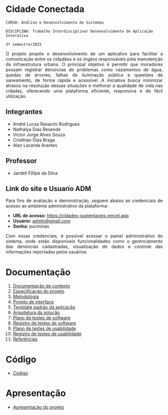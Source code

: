 # Cidade Conectada

`CURSO: Análise e Desenvolvimento de Sistemas`

`DISCIPLINA: Trabalho Interdisciplinar Desenvolvimento de Aplicação Interativa`

`3º semestre/2025`

<p align="justify">O projeto propõe o desenvolvimento de um aplicativo para facilitar a comunicação entre os cidadãos e os órgãos responsáveis pela manutenção da infraestrutura urbana. O principal objetivo é permitir que moradores possam registrar denúncias de problemas como vazamentos de água, quedas de árvores, falhas de iluminação pública e questões de saneamento, de forma rápida e acessível. A iniciativa busca minimizar atrasos na resolução dessas situações e melhorar a qualidade de vida nas cidades, oferecendo uma plataforma eficiente, responsiva e de fácil utilização.</p>

## Integrantes

* André Lucas Ravacini Rodrigues 
* Nathalya Dias Resende
* Victor Jorge Alves Souza
* Cristhian Dias Braga
* Alan Lacerda Arantes

## Professor

* Jardell Fillipe da Silva

## Link do site e Usuario ADM

<p align="justify">Para fins de avaliação e demonstração, seguem abaixo as credenciais de acesso ao ambiente administrativo da plataforma:</p>

- **URL de acesso:** https://cidades-sustentaveis.vercel.app
- **Usuário:** admin@gmail.com
- **Senha:** pucminas

<p align="justify">Com essas credenciais, é possível acessar o painel administrativo do sistema, onde estão disponíveis funcionalidades como o gerenciamento das denúncias cadastradas, visualização de dados e controle das informações reportadas pelos usuários.</p>

# Documentação

<ol>
<li><a href="docs/01-Contexto.md"> Documentação de contexto</a></li>
<li><a href="docs/02-Especificacao.md"> Especificação do projeto</a></li>
<li><a href="docs/03-Metodologia.md"> Metodologia</a></li>
<li><a href="docs/04-Projeto-interface.md"> Projeto de interface</a></li>
<li><a href="docs/05-Template-padrao.md"> Template padrão da aplicação</a></li>
<li><a href="docs/06-Arquitetura-solucao.md"> Arquitetura da solução</a></li>
<li><a href="docs/07-Plano-testes-software.md"> Plano de testes de software</a></li>
<li><a href="docs/08-Registro-testes-software.md"> Registro de testes de software</a></li>
<li><a href="docs/09-Plano-testes-usabilidade.md"> Plano de testes de usabilidade</a></li>
<li><a href="docs/10-Registro-testes-usabilidade.md"> Registro de testes de usabilidade</a></li>
<li><a href="docs/11-Referencias.md"> Referências</a></li>
</ol>

# Código

* <a href="src/README.md">Código</a>

# Apresentação

* <a href="presentation/README.md">Apresentação do projeto</a>
